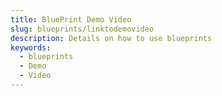 ```yaml
---
title: BluePrint Demo Video
slug: blueprints/linktodemovideo
description: Details on how to use blueprints
keywords:
  - blueprints
  - Demo
  - Video
---
```

